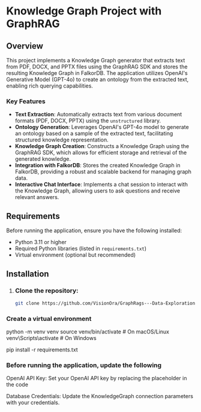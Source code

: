 # Knowledge Graph Project with GraphRAG

## Overview

This project implements a Knowledge Graph generator that extracts text from PDF, DOCX, and PPTX files using the GraphRAG SDK and stores the resulting Knowledge Graph in FalkorDB. The application utilizes OpenAI's Generative Model (GPT-4o) to create an ontology from the extracted text, enabling rich querying capabilities.

### Key Features

- **Text Extraction**: Automatically extracts text from various document formats (PDF, DOCX, PPTX) using the `unstructured` library.
- **Ontology Generation**: Leverages OpenAI's GPT-4o model to generate an ontology based on a sample of the extracted text, facilitating structured knowledge representation.
- **Knowledge Graph Creation**: Constructs a Knowledge Graph using the GraphRAG SDK, which allows for efficient storage and retrieval of the generated knowledge.
- **Integration with FalkorDB**: Stores the created Knowledge Graph in FalkorDB, providing a robust and scalable backend for managing graph data.
- **Interactive Chat Interface**: Implements a chat session to interact with the Knowledge Graph, allowing users to ask questions and receive relevant answers.

## Requirements

Before running the application, ensure you have the following installed:

- Python 3.11 or higher
- Required Python libraries (listed in `requirements.txt`)
- Virtual environment (optional but recommended)

## Installation

1. ### Clone the repository:
   ```bash
   git clone https://github.com/VisionOra/GraphRags---Data-Exploration.git
   ```

### Create a virtual environment

python -m venv venv
source venv/bin/activate # On macOS/Linux
venv\Scripts\activate # On Windows

pip install -r requirements.txt

### Before running the application, update the following

OpenAI API Key: Set your OpenAI API key by replacing the placeholder in the code

Database Credentials: Update the KnowledgeGraph connection parameters with your credentials.
